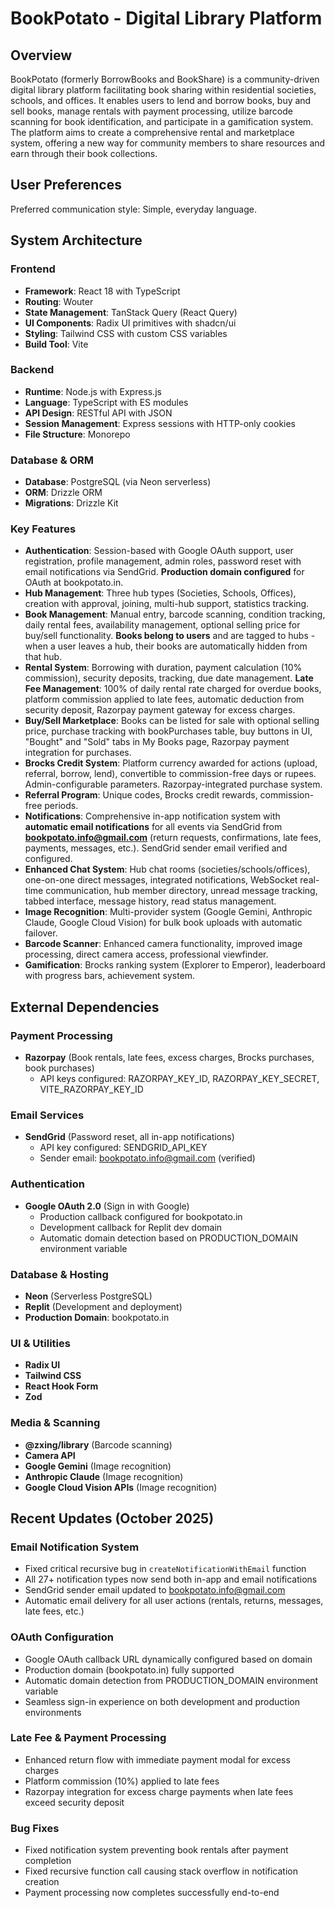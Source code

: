 # BookPotato - Digital Library Platform

## Overview

BookPotato (formerly BorrowBooks and BookShare) is a community-driven digital library platform facilitating book sharing within residential societies, schools, and offices. It enables users to lend and borrow books, buy and sell books, manage rentals with payment processing, utilize barcode scanning for book identification, and participate in a gamification system. The platform aims to create a comprehensive rental and marketplace system, offering a new way for community members to share resources and earn through their book collections.

## User Preferences

Preferred communication style: Simple, everyday language.

## System Architecture

### Frontend
- **Framework**: React 18 with TypeScript
- **Routing**: Wouter
- **State Management**: TanStack Query (React Query)
- **UI Components**: Radix UI primitives with shadcn/ui
- **Styling**: Tailwind CSS with custom CSS variables
- **Build Tool**: Vite

### Backend
- **Runtime**: Node.js with Express.js
- **Language**: TypeScript with ES modules
- **API Design**: RESTful API with JSON
- **Session Management**: Express sessions with HTTP-only cookies
- **File Structure**: Monorepo

### Database & ORM
- **Database**: PostgreSQL (via Neon serverless)
- **ORM**: Drizzle ORM
- **Migrations**: Drizzle Kit

### Key Features
- **Authentication**: Session-based with Google OAuth support, user registration, profile management, admin roles, password reset with email notifications via SendGrid. **Production domain configured** for OAuth at bookpotato.in.
- **Hub Management**: Three hub types (Societies, Schools, Offices), creation with approval, joining, multi-hub support, statistics tracking.
- **Book Management**: Manual entry, barcode scanning, condition tracking, daily rental fees, availability management, optional selling price for buy/sell functionality. **Books belong to users** and are tagged to hubs - when a user leaves a hub, their books are automatically hidden from that hub.
- **Rental System**: Borrowing with duration, payment calculation (10% commission), security deposits, tracking, due date management. **Late Fee Management**: 100% of daily rental rate charged for overdue books, platform commission applied to late fees, automatic deduction from security deposit, Razorpay payment gateway for excess charges.
- **Buy/Sell Marketplace**: Books can be listed for sale with optional selling price, purchase tracking with bookPurchases table, buy buttons in UI, "Bought" and "Sold" tabs in My Books page, Razorpay payment integration for purchases.
- **Brocks Credit System**: Platform currency awarded for actions (upload, referral, borrow, lend), convertible to commission-free days or rupees. Admin-configurable parameters. Razorpay-integrated purchase system.
- **Referral Program**: Unique codes, Brocks credit rewards, commission-free periods.
- **Notifications**: Comprehensive in-app notification system with **automatic email notifications** for all events via SendGrid from **bookpotato.info@gmail.com** (return requests, confirmations, late fees, payments, messages, etc.). SendGrid sender email verified and configured.
- **Enhanced Chat System**: Hub chat rooms (societies/schools/offices), one-on-one direct messages, integrated notifications, WebSocket real-time communication, hub member directory, unread message tracking, tabbed interface, message history, read status management.
- **Image Recognition**: Multi-provider system (Google Gemini, Anthropic Claude, Google Cloud Vision) for bulk book uploads with automatic failover.
- **Barcode Scanner**: Enhanced camera functionality, improved image processing, direct camera access, professional viewfinder.
- **Gamification**: Brocks ranking system (Explorer to Emperor), leaderboard with progress bars, achievement system.

## External Dependencies

### Payment Processing
- **Razorpay** (Book rentals, late fees, excess charges, Brocks purchases, book purchases)
  - API keys configured: RAZORPAY_KEY_ID, RAZORPAY_KEY_SECRET, VITE_RAZORPAY_KEY_ID

### Email Services
- **SendGrid** (Password reset, all in-app notifications)
  - API key configured: SENDGRID_API_KEY
  - Sender email: bookpotato.info@gmail.com (verified)

### Authentication
- **Google OAuth 2.0** (Sign in with Google)
  - Production callback configured for bookpotato.in
  - Development callback for Replit dev domain
  - Automatic domain detection based on PRODUCTION_DOMAIN environment variable

### Database & Hosting
- **Neon** (Serverless PostgreSQL)
- **Replit** (Development and deployment)
- **Production Domain**: bookpotato.in

### UI & Utilities
- **Radix UI**
- **Tailwind CSS**
- **React Hook Form**
- **Zod**

### Media & Scanning
- **@zxing/library** (Barcode scanning)
- **Camera API**
- **Google Gemini** (Image recognition)
- **Anthropic Claude** (Image recognition)
- **Google Cloud Vision APIs** (Image recognition)

## Recent Updates (October 2025)

### Email Notification System
- Fixed critical recursive bug in `createNotificationWithEmail` function
- All 27+ notification types now send both in-app and email notifications
- SendGrid sender email updated to bookpotato.info@gmail.com
- Automatic email delivery for all user actions (rentals, returns, messages, late fees, etc.)

### OAuth Configuration
- Google OAuth callback URL dynamically configured based on domain
- Production domain (bookpotato.in) fully supported
- Automatic domain detection from PRODUCTION_DOMAIN environment variable
- Seamless sign-in experience on both development and production environments

### Late Fee & Payment Processing
- Enhanced return flow with immediate payment modal for excess charges
- Platform commission (10%) applied to late fees
- Razorpay integration for excess charge payments when late fees exceed security deposit

### Bug Fixes
- Fixed notification system preventing book rentals after payment completion
- Fixed recursive function call causing stack overflow in notification creation
- Payment processing now completes successfully end-to-end
